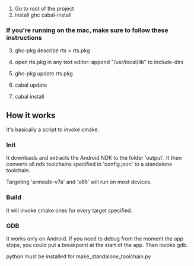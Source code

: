 1. Go to root of the project
2. install ghc cabal-install

### If you're running on the mac, make sure to follow these instructions
3. ghc-pkg describe rts > rts.pkg
4. open rts.pkg in any text editor: append "/usr/local/lib" to include-dirs
5. ghc-pkg update rts.pkg


6. cabal update
7. cabal install



## How it works

It's basically a script to invoke cmake.

### Init

It downloads and extracts the Android NDK to the folder 'output'.
It then converts all ndk toolchains specified in 'config.json' to a standalone toolchain.

Targeting 'armeabi-v7a' and 'x86' will run on most devices.

### Build

It will invoke cmake ones for every target specified.

### GDB

It works only on Android.
If you need to debug from the moment the app stops, you could put a breakpoint at the start of the app. Then invoke gdb.

python must be installed for make_standalone_toolchain.py
